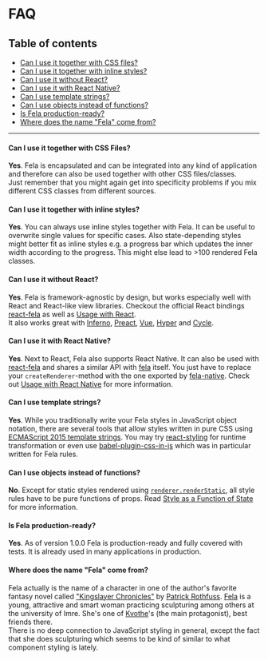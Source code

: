 # FAQ

## Table of contents
* [Can I use it together with CSS files?](#can-i-use-it-together-with-css-files)
* [Can I use it together with inline styles?](#can-i-use-it-together-with-inline-styles)
* [Can I use it without React?](#can-i-use-it-without-react)
* [Can I use it with React Native?](#can-i-use-it-with-react-native)
* [Can I use template strings?](#can-i-use-template-strings)
* [Can I use objects instead of functions?](#can-i-use-objects-instead-of-functions)
* [Is Fela production-ready?](#is-fela-production-ready)
* [Where does the name "Fela" come from?](#where-does-the-name-fela-come-from)

---------

#### Can I use it together with CSS Files?
**Yes**. Fela is encapsulated and can be integrated into any kind of application and therefore can also be used together with other CSS files/classes.<br>
Just remember that you might again get into specificity problems if you mix different CSS classes from different sources.

#### Can I use it together with inline styles?
**Yes**. You can always use inline styles together with Fela. It can be useful to overwrite single values for specific cases. Also state-depending styles might better fit as inline styles e.g. a progress bar which updates the inner width according to the progress. This might else lead to >100 rendered Fela classes.

#### Can I use it without React?
**Yes**. Fela is framework-agnostic by design, but works especially well with React and React-like view libraries. Checkout the official React bindings [react-fela](https://github.com/robinweser/fela/tree/master/packages/react-fela) as well as [Usage with React](guides/UsageWithReact.md).<br>
It also works great with [Inferno](guides/UsageWithInferno.md), [Preact](guides/UsageWithPreact.md), [Vue](https://github.com/dustin-h/vue-fela), [Hyper](https://github.com/robinweser/fela/tree/master/packages/hyper-fela) and [Cycle](guides/UsageWithCycle.md).

#### Can I use it with React Native?
**Yes**. Next to React, Fela also supports React Native. It can also be used with [react-fela](https://github.com/robinweser/fela/tree/master/packages/react-fela) and shares a similar API with [fela](https://github.com/robinweser/fela/tree/master/packages/fela) itself. You just have to replace your `createRenderer`-method with the one exported by [fela-native](https://github.com/robinweser/fela/tree/master/packages/fela-native). Check out [Usage with React Native](guides/UsageWithReactNative.md) for more information.

#### Can I use template strings?
**Yes**. While you traditionally write your Fela styles in JavaScript object notation, there are several tools that allow styles written in pure CSS using [ECMAScript 2015 template strings](https://developer.mozilla.org/de/docs/Web/JavaScript/Reference/template_strings). You may try [react-styling](https://github.com/halt-hammerzeit/react-styling) for runtime transformation or even use [babel-plugin-css-in-js](https://github.com/jakecoxon/babel-plugin-css-to-js) which was in particular written for Fela rules.

#### Can I use objects instead of functions?
**No**. Except for static styles rendered using  [`renderer.renderStatic`](api/fela/Renderer.md#renderstaticstyle-selector), all style rules have to be pure functions of props. Read [Style as a Function of State](https://medium.com/@robinweser/styles-as-functions-of-state-1885627a63f7#.6k6i4kdch) for more information.

#### Is Fela production-ready?
**Yes**. As of version 1.0.0 Fela is production-ready and fully covered with tests. It is already used in many applications in production.

#### Where does the name "Fela" come from?
Fela actually is the name of a character in one of the author's favorite fantasy novel called ["Kingslayer Chronicles"](https://en.wikipedia.org/wiki/The_Kingkiller_Chronicle) by [Patrick Rothfuss](http://www.patrickrothfuss.com/content/index.asp). [Fela](http://kingkiller.wikia.com/wiki/Fela) is a young, attractive and smart woman practicing sculpturing among others at the university of Imre. She's one of [Kvothe](http://kingkiller.wikia.com/wiki/Kvothe)'s (the main protagonist), best friends there.<br>
There is no deep connection to JavaScript styling in general, except the fact that she does sculpturing which seems to be kind of similar to what component styling is lately.
